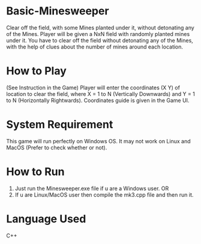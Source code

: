 # Basic-Minesweeper
Clear off the field, with some Mines planted under it, without detonating any of the Mines.
Player will be given a NxN field with randomly planted mines under it. You have to clear off the field without detonating any of the Mines, with the help of clues about the number of mines around each location.
# How to Play
(See Instruction in the Game)
Player will enter the coordinates (X Y) of location to clear the field, where X = 1 to N (Vertically Downwards) and Y = 1 to N (Horizontally Rightwards). Coordinates guide is given in the Game UI.
# System Requirement
This game will run perfectly on Windows OS. It may not work on Linux and MacOS (Prefer to check whether or not).
# How to Run
1. Just run the Minesweeper.exe file if u are a Windows user. OR
2. If u are Linux/MacOS user then compile the mk3.cpp file and then run it.
# Language Used
C++
